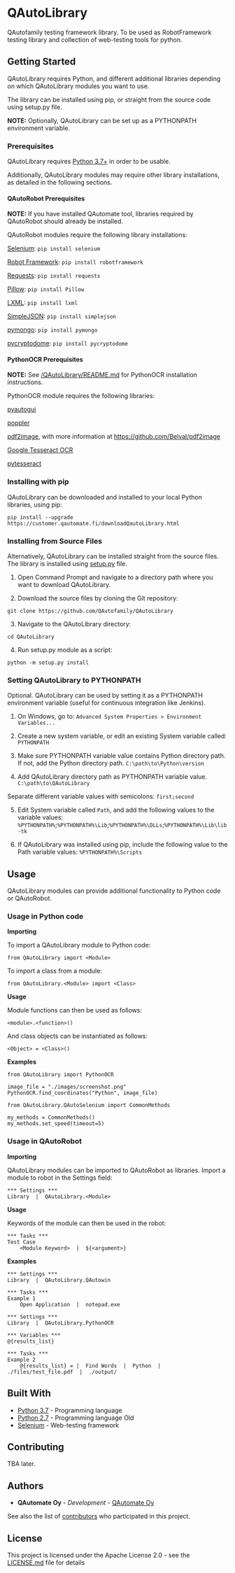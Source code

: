 # QAutoLibrary

QAutofamily testing framework library. To be used as RobotFramework testing library and collection of web-testing tools for python.

## Getting Started

QAutoLibrary requires Python, and different additional libraries depending on which QAutoLibrary modules you want to use.

The library can be installed using pip, or straight from the source code using setup.py file.

**NOTE:** Optionally, QAutoLibrary can be set up as a PYTHONPATH environment variable.

### Prerequisites

QAutoLibrary requires [Python 3.7+](https://docs.python.org/3/) in order to be usable.

Additionally, QAutoLibrary modules may require other library installations, as detailed in the following sections.

#### QAutoRobot Prerequisites

**NOTE:** If you have installed QAutomate tool, libraries required by QAutoRobot should already be installed.

QAutoRobot modules require the following library installations:

[Selenium](https://www.seleniumhq.org/docs/): ```pip install selenium```

[Robot Framework](http://robotframework.org/#documentation): ```pip install robotframework```

[Requests](http://docs.python-requests.org/en/master/): ```pip install requests```

[Pillow](https://pillow.readthedocs.io/en/stable/): ```pip install Pillow```

[LXML](https://lxml.de/): ```pip install lxml```

[SimpleJSON](https://simplejson.readthedocs.io/en/latest/): ```pip install simplejson```

[pymongo](https://pypi.org/project/pymongo/): ```pip install pymongo```

[pycryptodome](https://pypi.org/project/pycryptodome/): ```pip install pycryptodome```

#### PythonOCR Prerequisites

**NOTE:** See [/QAutoLibrary/README.md](./QAutoLibrary/README.md) for PythonOCR installation instructions.

PythonOCR module requires the following libraries:

[pyautogui](https://pypi.org/project/PyAutoGUI/)

[poppler](https://github.com/oschwartz10612/poppler-windows)

[pdf2image](https://pypi.org/project/pdf2image/), with more information at https://github.com/Belval/pdf2image

[Google Tesseract OCR](https://github.com/tesseract-ocr/tessdoc)

[pytesseract](https://pypi.org/project/pytesseract/)

### Installing with pip

QAutoLibrary can be downloaded and installed to your local Python libraries, using pip:

```
pip install --upgrade https://customer.qautomate.fi/downloadQautoLibrary.html
```

### Installing from Source Files

Alternatively, QAutoLibrary can be installed straight from the source files. The library is installed using [setup.py](setup.py) file.

1. Open Command Prompt and navigate to a directory path where you want to download QAutoLibrary.

2. Download the source files by cloning the Git repository:

```
git clone https://github.com/QAutofamily/QAutoLibrary
```

3. Navigate to the QAutoLibrary directory:

```
cd QAutoLibrary
```

4. Run setup.py module as a script:

```
python -m setup.py install
```

### Setting QAutoLibrary to PYTHONPATH

Optional. QAutoLibrary can be used by setting it as a PYTHONPATH environment variable (useful for continuous integration like Jenkins).

1. On Windows, go to: ```Advanced System Properties > Environment Variables...```

2. Create a new system variable, or edit an existing System variable called: ```PYTHONPATH```

3. Make sure PYTHONPATH variable value contains Python directory path. If not, add the Python directory path. ```C:\path\to\Python\version```

4. Add QAutoLibrary directory path as PYTHONPATH variable value. ```C:\path\to\QAutoLibrary```

Separate different variable values with semicolons: ```first;second```

5. Edit System variable called ```Path```, and add the following values to the variable values: ```%PYTHONPATH%```;```%PYTHONPATH%\Lib```;```%PYTHONPATH%\DLLs```;```%PYTHONPATH%\Lib\lib-tk```

6. If QAutoLibrary was installed using pip, include the following value to the Path variable values: ```%PYTHONPATH%\Scripts```

## Usage

QAutoLibrary modules can provide additional functionality to Python code or QAutoRobot.

### Usage in Python code

**Importing**

To import a QAutoLibrary module to Python code:

```
from QAutoLibrary import <Module>
```

To import a class from a module:

```
from QAutoLibrary.<Module> import <Class>
```

**Usage**

Module functions can then be used as follows:

```
<module>.<function>()
```

And class objects can be instantiated as follows:

```
<Object> = <Class>()
```

**Examples**

```
from QAutoLibrary import PythonOCR

image_file = "./images/screenshot.png"
PythonOCR.find_coordinates("Python", image_file)
```

```
from QAutoLibrary.QAutoSelenium import CommonMethods

my_methods = CommonMethods()
my_methods.set_speed(timeout=5)
```

### Usage in QAutoRobot

**Importing**

QAutoLibrary modules can be imported to QAutoRobot as libraries. Import a module to robot in the Settings field:

```
*** Settings ***
Library  |  QAutoLibrary.<Module>
```

**Usage**

Keywords of the module can then be used in the robot:

```
*** Tasks ***
Test Case
    <Module Keyword>  |  ${<argument>}
```

**Examples**

```
*** Settings ***
Library  |  QAutoLibrary.QAutowin

*** Tasks ***
Example 1
    Open Application  |  notepad.exe
```

```
*** Settings ***
Library  |  QAutoLibrary.PythonOCR

*** Variables ***
@{results_list}

*** Tasks ***
Example 2
    @{results_list} = |  Find Words  |  Python  |  ./files/test_file.pdf  |  ./output/
```

## Built With
* [Python 3.7](https://docs.python.org/3/) - Programming language
* [Python 2.7](https://docs.python.org/2/) - Programming language Old
* [Selenium](https://www.seleniumhq.org/docs/) - Web-testing framework

## Contributing

TBA later.

## Authors

* **QAutomate Oy** - *Development* - [QAutomate Oy](https://www.qautomate.fi/)

See also the list of [contributors](https://github.com/QAutoFamily/QAutoLibrary/contributors) who participated in this project.

## License

This project is licensed under the Apache License 2.0 - see the [LICENSE.md](LICENSE.md) file for details

